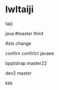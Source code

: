 # lwltaiji
taiji





java
#master third

#sts change

confirn confirlct
javaee

bpptstrap
master22

dev2 master

kkk
